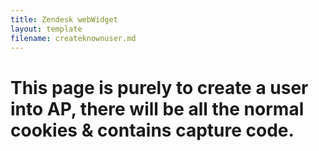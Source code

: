 ```yaml
---
title: Zendesk webWidget
layout: template
filename: createknownuser.md
--- 
```



# This page is purely to create a user into AP, there will be all the normal cookies & contains capture code. 




<!-- Autopilot robsinstance2 capture code -->
<script>
	window.ap3c = window.ap3c || {};
	var ap3c = window.ap3c;
	ap3c.cmd = ap3c.cmd || [];
	ap3c.cmd.push(function() {
		ap3c.init('YeCpai77xwxyD_UNcm9ic2luc3RhbmNlMg', 'https://capture-api-master.stgautopilotapp.com/');
		ap3c.track({v: 0});
	});
	var s, t; s = document.createElement('script'); s.type = 'text/javascript'; s.src = "https://static.ap3stg.com/capture/master/capture.js";
	t = document.getElementsByTagName('script')[0]; t.parentNode.insertBefore(s, t);
</script>
